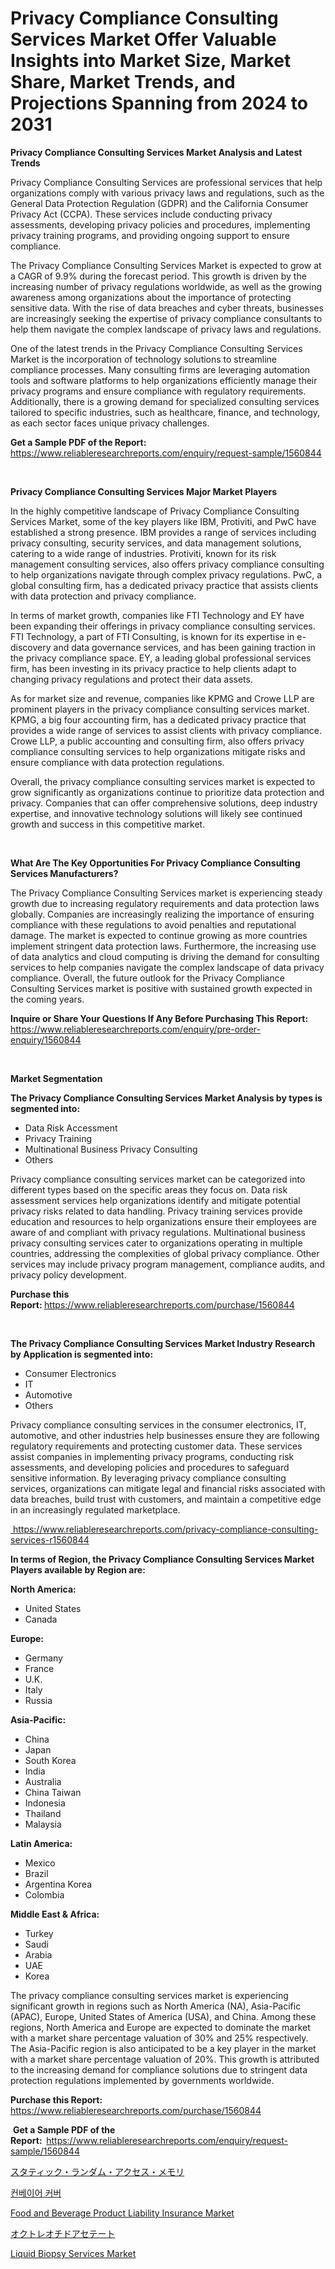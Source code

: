 <p><h1>Privacy Compliance Consulting Services Market Offer Valuable Insights into Market Size, Market Share, Market Trends, and Projections Spanning from 2024 to 2031</h1></p><p><strong>Privacy Compliance Consulting Services Market Analysis and Latest Trends</strong></p>
<p><p>Privacy Compliance Consulting Services are professional services that help organizations comply with various privacy laws and regulations, such as the General Data Protection Regulation (GDPR) and the California Consumer Privacy Act (CCPA). These services include conducting privacy assessments, developing privacy policies and procedures, implementing privacy training programs, and providing ongoing support to ensure compliance.</p><p>The Privacy Compliance Consulting Services Market is expected to grow at a CAGR of 9.9% during the forecast period. This growth is driven by the increasing number of privacy regulations worldwide, as well as the growing awareness among organizations about the importance of protecting sensitive data. With the rise of data breaches and cyber threats, businesses are increasingly seeking the expertise of privacy compliance consultants to help them navigate the complex landscape of privacy laws and regulations.</p><p>One of the latest trends in the Privacy Compliance Consulting Services Market is the incorporation of technology solutions to streamline compliance processes. Many consulting firms are leveraging automation tools and software platforms to help organizations efficiently manage their privacy programs and ensure compliance with regulatory requirements. Additionally, there is a growing demand for specialized consulting services tailored to specific industries, such as healthcare, finance, and technology, as each sector faces unique privacy challenges.</p></p>
<p><strong>Get a Sample PDF of the Report:&nbsp;</strong> <a href="https://www.reliableresearchreports.com/enquiry/request-sample/1560844">https://www.reliableresearchreports.com/enquiry/request-sample/1560844</a></p>
<p>&nbsp;</p>
<p><strong>Privacy Compliance Consulting Services Major Market Players</strong></p>
<p><p>In the highly competitive landscape of Privacy Compliance Consulting Services Market, some of the key players like IBM, Protiviti, and PwC have established a strong presence. IBM provides a range of services including privacy consulting, security services, and data management solutions, catering to a wide range of industries. Protiviti, known for its risk management consulting services, also offers privacy compliance consulting to help organizations navigate through complex privacy regulations. PwC, a global consulting firm, has a dedicated privacy practice that assists clients with data protection and privacy compliance.</p><p>In terms of market growth, companies like FTI Technology and EY have been expanding their offerings in privacy compliance consulting services. FTI Technology, a part of FTI Consulting, is known for its expertise in e-discovery and data governance services, and has been gaining traction in the privacy compliance space. EY, a leading global professional services firm, has been investing in its privacy practice to help clients adapt to changing privacy regulations and protect their data assets.</p><p>As for market size and revenue, companies like KPMG and Crowe LLP are prominent players in the privacy compliance consulting services market. KPMG, a big four accounting firm, has a dedicated privacy practice that provides a wide range of services to assist clients with privacy compliance. Crowe LLP, a public accounting and consulting firm, also offers privacy compliance consulting services to help organizations mitigate risks and ensure compliance with data protection regulations.</p><p>Overall, the privacy compliance consulting services market is expected to grow significantly as organizations continue to prioritize data protection and privacy. Companies that can offer comprehensive solutions, deep industry expertise, and innovative technology solutions will likely see continued growth and success in this competitive market.</p></p>
<p>&nbsp;</p>
<p><strong>What Are The Key Opportunities For Privacy Compliance Consulting Services Manufacturers?</strong></p>
<p><p>The Privacy Compliance Consulting Services market is experiencing steady growth due to increasing regulatory requirements and data protection laws globally. Companies are increasingly realizing the importance of ensuring compliance with these regulations to avoid penalties and reputational damage. The market is expected to continue growing as more countries implement stringent data protection laws. Furthermore, the increasing use of data analytics and cloud computing is driving the demand for consulting services to help companies navigate the complex landscape of data privacy compliance. Overall, the future outlook for the Privacy Compliance Consulting Services market is positive with sustained growth expected in the coming years.</p></p>
<p><strong>Inquire or Share Your Questions If Any Before Purchasing This Report:</strong> <a href="https://www.reliableresearchreports.com/enquiry/pre-order-enquiry/1560844">https://www.reliableresearchreports.com/enquiry/pre-order-enquiry/1560844</a></p>
<p>&nbsp;</p>
<p><strong>Market Segmentation</strong></p>
<p><strong>The Privacy Compliance Consulting Services Market Analysis by types is segmented into:</strong></p>
<p><ul><li>Data Risk Accessment</li><li>Privacy Training</li><li>Multinational Business Privacy Consulting</li><li>Others</li></ul></p>
<p><p>Privacy compliance consulting services market can be categorized into different types based on the specific areas they focus on. Data risk assessment services help organizations identify and mitigate potential privacy risks related to data handling. Privacy training services provide education and resources to help organizations ensure their employees are aware of and compliant with privacy regulations. Multinational business privacy consulting services cater to organizations operating in multiple countries, addressing the complexities of global privacy compliance. Other services may include privacy program management, compliance audits, and privacy policy development.</p></p>
<p><strong>Purchase this Report:&nbsp;</strong><a href="https://www.reliableresearchreports.com/purchase/1560844">https://www.reliableresearchreports.com/purchase/1560844</a></p>
<p>&nbsp;</p>
<p><strong>The Privacy Compliance Consulting Services Market Industry Research by Application is segmented into:</strong></p>
<p><ul><li>Consumer Electronics</li><li>IT</li><li>Automotive</li><li>Others</li></ul></p>
<p><p>Privacy compliance consulting services in the consumer electronics, IT, automotive, and other industries help businesses ensure they are following regulatory requirements and protecting customer data. These services assist companies in implementing privacy programs, conducting risk assessments, and developing policies and procedures to safeguard sensitive information. By leveraging privacy compliance consulting services, organizations can mitigate legal and financial risks associated with data breaches, build trust with customers, and maintain a competitive edge in an increasingly regulated marketplace.</p></p>
<p><a href="https://www.reliableresearchreports.com/privacy-compliance-consulting-services-r1560844">&nbsp;https://www.reliableresearchreports.com/privacy-compliance-consulting-services-r1560844</a></p>
<p><strong>In terms of Region, the Privacy Compliance Consulting Services Market Players available by Region are:</strong></p>
<p>
    <p> <strong> North America: </strong>
        <ul>
            <li>United States</li>
            <li>Canada</li>
        </ul>
        </p> 
    <p> <strong> Europe: </strong>
        <ul>
            <li>Germany</li>
            <li>France</li>
            <li>U.K.</li>
            <li>Italy</li>
            <li>Russia</li>
        </ul>
        </p> 
    <p> <strong> Asia-Pacific: </strong>
        <ul>
            <li>China</li>
            <li>Japan</li>
            <li>South Korea</li>
            <li>India</li>
            <li>Australia</li>
            <li>China Taiwan</li>
            <li>Indonesia</li>
            <li>Thailand</li>
            <li>Malaysia</li>
        </ul>
        </p> 
    <p> <strong> Latin America: </strong>
        <ul>
            <li>Mexico</li>
            <li>Brazil</li>
            <li>Argentina Korea</li>
            <li>Colombia</li>
        </ul>
        </p> 
    <p> <strong> Middle East & Africa: </strong>
        <ul>
            <li>Turkey</li>
            <li>Saudi</li>
            <li>Arabia</li>
            <li>UAE</li>
            <li>Korea</li>
        </ul>
    </p>
    </p>
<p><p>The privacy compliance consulting services market is experiencing significant growth in regions such as North America (NA), Asia-Pacific (APAC), Europe, United States of America (USA), and China. Among these regions, North America and Europe are expected to dominate the market with a market share percentage valuation of 30% and 25% respectively. The Asia-Pacific region is also anticipated to be a key player in the market with a market share percentage valuation of 20%. This growth is attributed to the increasing demand for compliance solutions due to stringent data protection regulations implemented by governments worldwide.</p></p>
<p><strong>Purchase this Report: </strong><a href="https://www.reliableresearchreports.com/purchase/1560844">https://www.reliableresearchreports.com/purchase/1560844</a></p>
<p>&nbsp;<strong>Get a Sample PDF of the Report:&nbsp;&nbsp;</strong><a href="https://www.reliableresearchreports.com/enquiry/request-sample/1560844">https://www.reliableresearchreports.com/enquiry/request-sample/1560844</a></p>
<p><strong></strong></p>
<p><p><a href="https://medium.com/@dylancoleman70/%E9%9D%99%E7%9A%84%E3%83%A9%E3%83%B3%E3%83%80%E3%83%A0%E3%82%A2%E3%82%AF%E3%82%BB%E3%82%B9%E3%83%A1%E3%83%A2%E3%83%AA%E5%B8%82%E5%A0%B4-%E7%AB%B6%E4%BA%89%E5%88%86%E6%9E%90-%E5%B8%82%E5%A0%B4%E5%8B%95%E5%90%91-2031%E5%B9%B4%E3%81%BE%E3%81%A7%E3%81%AE%E4%BA%88%E6%B8%AC-90b99eac7edd">スタティック・ランダム・アクセス・メモリ</a></p><p><a href="https://medium.com/@lucianmaluan2022/%EC%BB%A8%EB%B2%A0%EC%9D%B4%EC%96%B4-%EC%BB%A4%EB%B2%84-%EC%8B%9C%EC%9E%A5%EC%9D%80-%EC%8B%9C%EC%9E%A5-%EC%A0%90%EC%9C%A0%EC%9C%A8-%ED%81%AC%EA%B8%B0-%EB%B0%8F-2031%EB%85%84%EA%B9%8C%EC%A7%80%EC%9D%98-%EC%98%88%EC%83%81-%EC%98%88%EC%B8%A1%EC%97%90-%EC%B4%88%EC%A0%90%EC%9D%84-%EB%A7%9E%EC%B6%A5%EB%8B%88%EB%8B%A4-e4b8432ed20e">컨베이어 커버</a></p><p><a href="https://github.com/biheemgalvinlouises6hokrh3h/Market-Research-Report-List-2/blob/main/food-and-beverage-product-liability-insurance-market.md">Food and Beverage Product Liability Insurance Market</a></p><p><a href="https://github.com/VinceMarvin1/Market-Research-Report-List-1/blob/main/202248061710.md">オクトレオチドアセテート</a></p><p><a href="https://github.com/IzaiahBartell/Market-Research-Report-List-1/blob/main/liquid-biopsy-services-market.md">Liquid Biopsy Services Market</a></p></p>